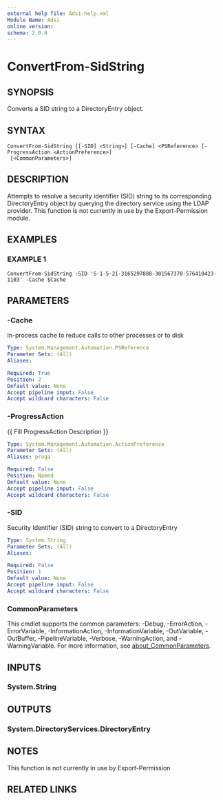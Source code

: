```yaml
---
external help file: Adsi-help.xml
Module Name: Adsi
online version:
schema: 2.0.0
---
```


# ConvertFrom-SidString

## SYNOPSIS
Converts a SID string to a DirectoryEntry object.

## SYNTAX

```
ConvertFrom-SidString [[-SID] <String>] [-Cache] <PSReference> [-ProgressAction <ActionPreference>]
 [<CommonParameters>]
```

## DESCRIPTION
Attempts to resolve a security identifier (SID) string to its corresponding DirectoryEntry object
by querying the directory service using the LDAP provider.
This function is not currently in use
by the Export-Permission module.

## EXAMPLES

### EXAMPLE 1
```
ConvertFrom-SidString -SID 'S-1-5-21-3165297888-301567370-576410423-1103' -Cache $Cache
```

## PARAMETERS

### -Cache
In-process cache to reduce calls to other processes or to disk

```yaml
Type: System.Management.Automation.PSReference
Parameter Sets: (All)
Aliases:

Required: True
Position: 2
Default value: None
Accept pipeline input: False
Accept wildcard characters: False
```

### -ProgressAction
{{ Fill ProgressAction Description }}

```yaml
Type: System.Management.Automation.ActionPreference
Parameter Sets: (All)
Aliases: proga

Required: False
Position: Named
Default value: None
Accept pipeline input: False
Accept wildcard characters: False
```

### -SID
Security Identifier (SID) string to convert to a DirectoryEntry

```yaml
Type: System.String
Parameter Sets: (All)
Aliases:

Required: False
Position: 1
Default value: None
Accept pipeline input: False
Accept wildcard characters: False
```

### CommonParameters
This cmdlet supports the common parameters: -Debug, -ErrorAction, -ErrorVariable, -InformationAction, -InformationVariable, -OutVariable, -OutBuffer, -PipelineVariable, -Verbose, -WarningAction, and -WarningVariable. For more information, see [about_CommonParameters](http://go.microsoft.com/fwlink/?LinkID=113216).

## INPUTS

### System.String
## OUTPUTS

### System.DirectoryServices.DirectoryEntry
## NOTES
This function is not currently in use by Export-Permission

## RELATED LINKS

